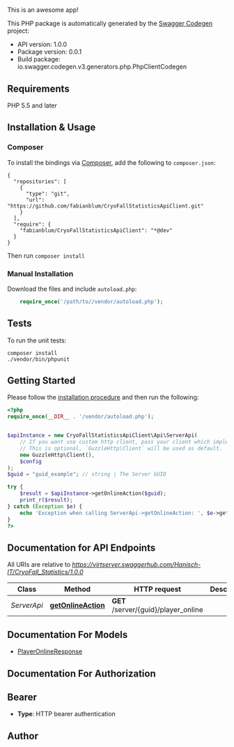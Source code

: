 # 
This is an awesome app!

This PHP package is automatically generated by the [Swagger Codegen](https://github.com/swagger-api/swagger-codegen) project:

- API version: 1.0.0
- Package version: 0.0.1
- Build package: io.swagger.codegen.v3.generators.php.PhpClientCodegen

## Requirements

PHP 5.5 and later

## Installation & Usage
### Composer

To install the bindings via [Composer](http://getcomposer.org/), add the following to `composer.json`:

```
{
  "repositories": [
    {
      "type": "git",
      "url": "https://github.com/fabianblum/CryoFallStatisticsApiClient.git"
    }
  ],
  "require": {
    "fabianblum/CryoFallStatisticsApiClient": "*@dev"
  }
}
```

Then run `composer install`

### Manual Installation

Download the files and include `autoload.php`:

```php
    require_once('/path/to//vendor/autoload.php');
```

## Tests

To run the unit tests:

```
composer install
./vendor/bin/phpunit
```

## Getting Started

Please follow the [installation procedure](#installation--usage) and then run the following:

```php
<?php
require_once(__DIR__ . '/vendor/autoload.php');


$apiInstance = new CryoFallStatisticsApiClient\Api\ServerApi(
    // If you want use custom http client, pass your client which implements `GuzzleHttp\ClientInterface`.
    // This is optional, `GuzzleHttp\Client` will be used as default.
    new GuzzleHttp\Client(),
    $config
);
$guid = "guid_example"; // string | The Server GUID

try {
    $result = $apiInstance->getOnlineAction($guid);
    print_r($result);
} catch (Exception $e) {
    echo 'Exception when calling ServerApi->getOnlineAction: ', $e->getMessage(), PHP_EOL;
}
?>
```

## Documentation for API Endpoints

All URIs are relative to *https://virtserver.swaggerhub.com/Hanisch-IT/CryoFall_Statistics/1.0.0*

Class | Method | HTTP request | Description
------------ | ------------- | ------------- | -------------
*ServerApi* | [**getOnlineAction**](docs/Api/ServerApi.md#getonlineaction) | **GET** /server/{guid}/player_online | 

## Documentation For Models

 - [PlayerOnlineResponse](docs/Model/PlayerOnlineResponse.md)

## Documentation For Authorization


## Bearer

- **Type**: HTTP bearer authentication


## Author




